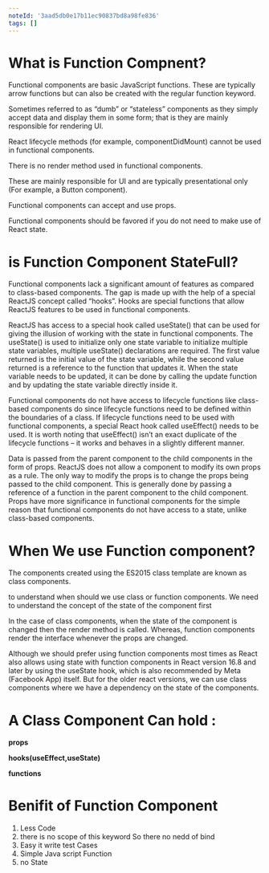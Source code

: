 ```yaml
---
noteId: '3aad5db0e17b11ec90837bd8a98fe836'
tags: []
---
```


# What is Function Compnent?

Functional components are basic JavaScript functions. These are typically arrow functions but can also be created with the regular function keyword.

Sometimes referred to as “dumb” or “stateless” components as they simply accept data and display them in some form; that is they are mainly responsible for rendering UI.

React lifecycle methods (for example, componentDidMount) cannot be used in functional components.

There is no render method used in functional components.

These are mainly responsible for UI and are typically presentational only (For example, a Button component).

Functional components can accept and use props.

Functional components should be favored if you do not need to make use of React state.

# is Function Component StateFull?

Functional components lack a significant amount of features as compared to class-based components. The gap is made up with the help of a special ReactJS concept called “hooks”. Hooks are special functions that allow ReactJS features to be used in functional components.

ReactJS has access to a special hook called useState() that can be used for giving the illusion of working with the state in functional components. The useState() is used to initialize only one state variable to initialize multiple state variables, multiple useState() declarations are required. The first value returned is the initial value of the state variable, while the second value returned is a reference to the function that updates it. When the state variable needs to be updated, it can be done by calling the update function and by updating the state variable directly inside it.

Functional components do not have access to lifecycle functions like class-based components do since lifecycle functions need to be defined within the boundaries of a class. If lifecycle functions need to be used with functional components, a special React hook called useEffect() needs to be used. It is worth noting that useEffect() isn’t an exact duplicate of the lifecycle functions – it works and behaves in a slightly different manner.

Data is passed from the parent component to the child components in the form of props. ReactJS does not allow a component to modify its own props as a rule. The only way to modify the props is to change the props being passed to the child component. This is generally done by passing a reference of a function in the parent component to the child component. Props have more significance in functional components for the simple reason that functional components do not have access to a state, unlike class-based components.

# When We use Function component?

The components created using the ES2015 class template are known as class components.

to understand when should we use class or function components. We need to understand the concept of the state of the component first

In the case of class components, when the state of the component is changed then the render method is called. Whereas, function components render the interface whenever the props are changed.

Although we should prefer using function components most times as React also allows using state with function components in React version 16.8 and later by using the useState hook, which is also recommended by Meta (Facebook App) itself. But for the older react versions, we can use class components where we have a dependency on the state of the components.

# A Class Component Can hold :

**props**

**hooks(useEffect,useState)**

**functions**

# Benifit of Function Component

<ol>
<li>Less Code</li>
<li>there is no scope of this keyword So there no nedd of bind</li>
<li>Easy it write test Cases</li>
<li>Simple Java script Function</li>
<li>no State</li>
</ol>